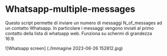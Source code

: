 # Whatsapp-multiple-messages
Questo script permette di inviare un numero di messaggi N_of_messages ad un contatto Whatsapp.
In particolare i messaggi vengono inviati al primo contatto della lista di whatsapp web.
Funziona su schermi di grandezza 16:9.

![Whatsapp screen] (./Immagine 2023-06-26 152812.jpg)
